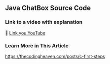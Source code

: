 ## Java ChatBox Source Code


### Link to a video with explanation

📍 [Link you YouTube](https://youtu.be/wbOzl4UirSY?si=1MtFL0AaX4R5KMr-)

### Learn More in This Article 
https://thecodingheaven.com/posts/c-first-steps
